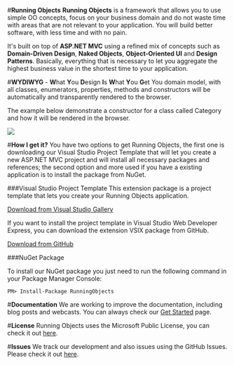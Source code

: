 #**Running Objects**
__Running Objects__ is a framework that allows you to use simple OO concepts, focus on your business domain and do not waste time with areas that are not relevant to your application. You will build better software, with less time and with no pain.

It's built on top of __ASP.NET MVC__ using a refined mix of concepts such as __Domain-Driven Design__, __Naked Objects__, __Object-Oriented UI__ and __Design Patterns__. Basically, everything that is necessary to let you aggregate the highest business value in the shortest time to your application.

#**WYDIWYG** - **W**hat **Y**ou **D**esign **I**s **W**hat **Y**ou **G**et
You domain model, with all classes, enumerators, properties, methods and constructors will be automatically and transparently rendered to the browser.

The example below demonstrate a constructor for a class called Category and how it will be rendered in the browser.

![](http://dl.dropbox.com/u/1625447/Virb/running-objects-sample.png)

#**How I get it?**
You have two options to get Running Objects, the first one is downloading our Visual Studio Project Template that will let you create a new ASP.NET MVC project and will install all necessary packages and references; the second option and more used if you have a existing application is to install the package from NuGet.

###Visual Studio Project Template
This extension package is a project template that lets you create your Running Objects application.

[Download from Visual Studio Gallery](http://visualstudiogallery.msdn.microsoft.com/cbcec0c0-0eac-473a-a824-1df2b7e1ef66 "Download from Visual Studio Gallery")

If you want to install the project template in Visual Studio Web Developer Express, you can download the extension VSIX package from GitHub.

[Download from GitHub](https://github.com/edurdias/RunningObjects/downloads "Download from GitHub")

###NuGet Package

To install our NuGet package you just need to run the following command in your Package Manager Console:

	PM> Install-Package RunningObjects

#**Documentation**
We are working to improve the documentation, including blog posts and webcasts. You can always check our [Get Started](http://runningobjects.com/get-started "Get Started") page.

#**License**
Running Objects uses the Microsoft Public License, you can check it out [here](http://opensource.org/licenses/ms-pl "Running Objects License (MS-PL)").

#**Issues**
We track our development and also issues using the GitHub Issues. Please check it out [here](https://github.com/edurdias/RunningObjects/issues?state=open "Running Objects Issues").


